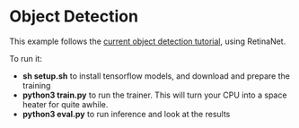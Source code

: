 # Object Detection

This example follows the
[current object detection tutorial](https://github.com/tensorflow/models/blob/master/docs/vision/object_detection.ipynb),
using RetinaNet.

To run it:

* __sh setup.sh__ to install tensorflow models, and download and prepare the training
* __python3 train.py__ to run the trainer.  This will turn your CPU into a space heater for quite awhile.
* __python3 eval.py__ to run inference and look at the results
